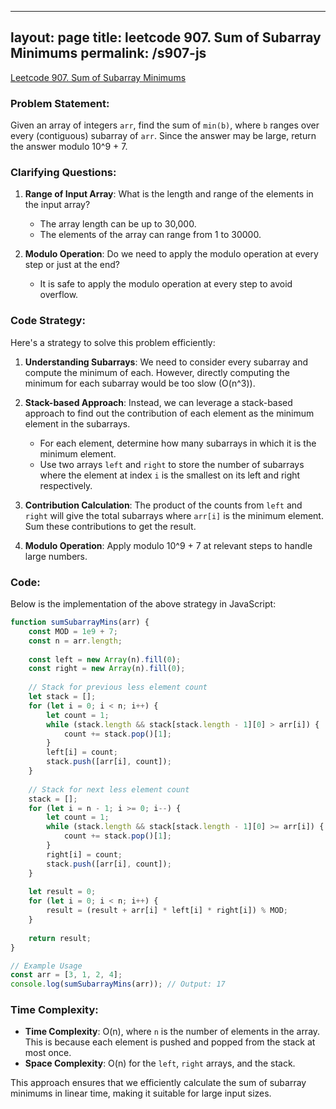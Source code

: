 
---
layout: page
title: leetcode 907. Sum of Subarray Minimums
permalink: /s907-js
---
[Leetcode 907. Sum of Subarray Minimums](https://algoadvance.github.io/algoadvance/l907)
### Problem Statement:
Given an array of integers `arr`, find the sum of `min(b)`, where `b` ranges over every (contiguous) subarray of `arr`. Since the answer may be large, return the answer modulo 10^9 + 7.

### Clarifying Questions:
1. **Range of Input Array**: What is the length and range of the elements in the input array?
   - The array length can be up to 30,000.
   - The elements of the array can range from 1 to 30000.
  
2. **Modulo Operation**: Do we need to apply the modulo operation at every step or just at the end?
   - It is safe to apply the modulo operation at every step to avoid overflow.

### Code Strategy:
Here's a strategy to solve this problem efficiently:

1. **Understanding Subarrays**: We need to consider every subarray and compute the minimum of each. However, directly computing the minimum for each subarray would be too slow (O(n^3)).
  
2. **Stack-based Approach**: Instead, we can leverage a stack-based approach to find out the contribution of each element as the minimum element in the subarrays.
   - For each element, determine how many subarrays in which it is the minimum element.
   - Use two arrays `left` and `right` to store the number of subarrays where the element at index `i` is the smallest on its left and right respectively.

3. **Contribution Calculation**: The product of the counts from `left` and `right` will give the total subarrays where `arr[i]` is the minimum element. Sum these contributions to get the result.

4. **Modulo Operation**: Apply modulo 10^9 + 7 at relevant steps to handle large numbers.

### Code:
Below is the implementation of the above strategy in JavaScript:

```javascript
function sumSubarrayMins(arr) {
    const MOD = 1e9 + 7;
    const n = arr.length;
    
    const left = new Array(n).fill(0);
    const right = new Array(n).fill(0);
    
    // Stack for previous less element count
    let stack = [];
    for (let i = 0; i < n; i++) {
        let count = 1;
        while (stack.length && stack[stack.length - 1][0] > arr[i]) {
            count += stack.pop()[1];
        }
        left[i] = count;
        stack.push([arr[i], count]);
    }
    
    // Stack for next less element count
    stack = [];
    for (let i = n - 1; i >= 0; i--) {
        let count = 1;
        while (stack.length && stack[stack.length - 1][0] >= arr[i]) {
            count += stack.pop()[1];
        }
        right[i] = count;
        stack.push([arr[i], count]);
    }
    
    let result = 0;
    for (let i = 0; i < n; i++) {
        result = (result + arr[i] * left[i] * right[i]) % MOD;
    }
    
    return result;
}

// Example Usage
const arr = [3, 1, 2, 4];
console.log(sumSubarrayMins(arr)); // Output: 17
```

### Time Complexity:
- **Time Complexity**: O(n), where `n` is the number of elements in the array. This is because each element is pushed and popped from the stack at most once.
- **Space Complexity**: O(n) for the `left`, `right` arrays, and the stack.

This approach ensures that we efficiently calculate the sum of subarray minimums in linear time, making it suitable for large input sizes.